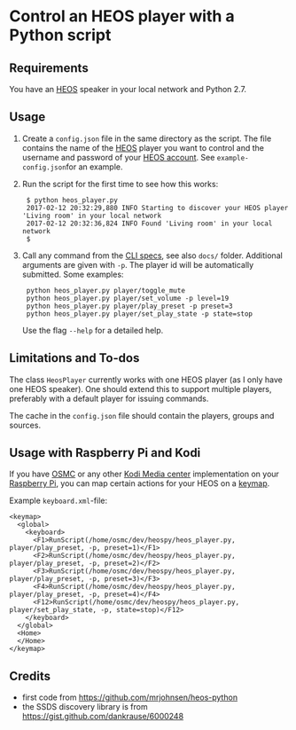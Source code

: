 # Control an HEOS player with a Python script

## Requirements

You have an [HEOS]() speaker in your local network and Python 2.7.

## Usage

1. Create a `config.json` file in the same directory as the script. The file
   contains the name of the [HEOS]() player you want to control and the
   username and password of your [HEOS account](). See `example-config.json`for
   an example.

2. Run the script for the first time to see how this works:

        $ python heos_player.py 
        2017-02-12 20:32:29,880 INFO Starting to discover your HEOS player 'Living room' in your local network
        2017-02-12 20:32:36,824 INFO Found 'Living room' in your local network
        $
        
3. Call any command from the [CLI specs](), see also `docs/` folder. Additional
   arguments are given with `-p`. The player id will be automatically
   submitted. Some examples:

        python heos_player.py player/toggle_mute
        python heos_player.py player/set_volume -p level=19
        python heos_player.py player/play_preset -p preset=3
        python heos_player.py player/set_play_state -p state=stop
        
    Use the flag `--help` for a detailed help.

[CLI specs]: http://rn.dmglobal.com/euheos/HEOS_CLI_ProtocolSpecification.pdf
[HEOS]: http://heoslink.denon.com
[HEOS account]: http://denon.custhelp.com/app/answers/detail/a_id/1968

## Limitations and To-dos

The class `HeosPlayer` currently works with one HEOS player (as I only have one
HEOS speaker). One should extend this to support multiple players, preferably
with a default player for issuing commands.

The cache in the `config.json` file should contain the players, groups and
sources.

## Usage with Raspberry Pi and Kodi

If you have [OSMC]() or any other [Kodi Media center][Kodi] implementation on
your [Raspberry Pi][raspi], you can map certain actions for your HEOS on a
[keymap]().

[OSMC]: https://osmc.tv
[raspi]: https://www.raspberrypi.org
[Kodi]: http://kodi.wiki/view/Kodi
[keymap]: http://kodi.wiki/view/Keymaps

Example `keyboard.xml`-file:
```
<keymap>
  <global>
    <keyboard>
      <F1>RunScript(/home/osmc/dev/heospy/heos_player.py, player/play_preset, -p, preset=1)</F1>
      <F2>RunScript(/home/osmc/dev/heospy/heos_player.py, player/play_preset, -p, preset=2)</F2>
      <F3>RunScript(/home/osmc/dev/heospy/heos_player.py, player/play_preset, -p, preset=3)</F3>
      <F4>RunScript(/home/osmc/dev/heospy/heos_player.py, player/play_preset, -p, preset=4)</F4>
      <F12>RunScript(/home/osmc/dev/heospy/heos_player.py, player/set_play_state, -p, state=stop)</F12>
    </keyboard>
  </global>
  <Home>
  </Home>
</keymap>
```

## Credits

- first code from <https://github.com/mrjohnsen/heos-python>
- the SSDS discovery library is from <https://gist.github.com/dankrause/6000248>
